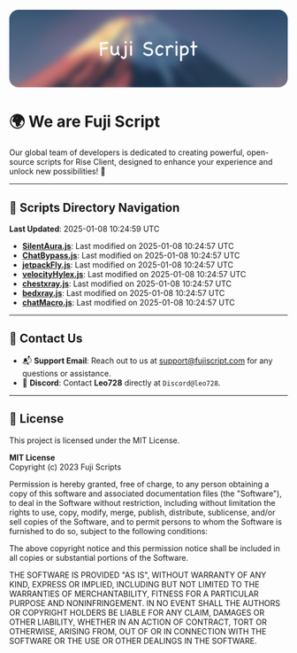![Banner](.github/b.webp)

# 🌍 **We are Fuji Script**

Our global team of developers is dedicated to creating powerful, open-source scripts for Rise Client, designed to enhance your experience and unlock new possibilities! 🌟

---
<!-- SCRIPTS_NAVIGATION_START -->
## 📂 **Scripts Directory Navigation**

**Last Updated**: 2025-01-08 10:24:59 UTC

- **[SilentAura.js](scripts/SilentAura.js)**: Last modified on 2025-01-08 10:24:57 UTC
- **[ChatBypass.js](scripts/ChatBypass.js)**: Last modified on 2025-01-08 10:24:57 UTC
- **[jetpackFly.js](scripts/jetpackFly.js)**: Last modified on 2025-01-08 10:24:57 UTC
- **[velocityHylex.js](scripts/velocityHylex.js)**: Last modified on 2025-01-08 10:24:57 UTC
- **[chestxray.js](scripts/chestxray.js)**: Last modified on 2025-01-08 10:24:57 UTC
- **[bedxray.js](scripts/bedxray.js)**: Last modified on 2025-01-08 10:24:57 UTC
- **[chatMacro.js](scripts/chatMacro.js)**: Last modified on 2025-01-08 10:24:57 UTC

<!-- SCRIPTS_NAVIGATION_END -->

---

## 💬 **Contact Us**  
- 📬 **Support Email**: Reach out to us at [support@fujiscript.com](mailto:support@fujiscript.com) for any questions or assistance.  
- 💬 **Discord**: Contact **Leo728** directly at `Discord@leo728`.

---

## 📜 **License**

This project is licensed under the MIT License.  

**MIT License**  
Copyright (c) 2023 Fuji Scripts  

Permission is hereby granted, free of charge, to any person obtaining a copy of this software and associated documentation files (the "Software"), to deal in the Software without restriction, including without limitation the rights to use, copy, modify, merge, publish, distribute, sublicense, and/or sell copies of the Software, and to permit persons to whom the Software is furnished to do so, subject to the following conditions:  

The above copyright notice and this permission notice shall be included in all copies or substantial portions of the Software.  

THE SOFTWARE IS PROVIDED "AS IS", WITHOUT WARRANTY OF ANY KIND, EXPRESS OR IMPLIED, INCLUDING BUT NOT LIMITED TO THE WARRANTIES OF MERCHANTABILITY, FITNESS FOR A PARTICULAR PURPOSE AND NONINFRINGEMENT. IN NO EVENT SHALL THE AUTHORS OR COPYRIGHT HOLDERS BE LIABLE FOR ANY CLAIM, DAMAGES OR OTHER LIABILITY, WHETHER IN AN ACTION OF CONTRACT, TORT OR OTHERWISE, ARISING FROM, OUT OF OR IN CONNECTION WITH THE SOFTWARE OR THE USE OR OTHER DEALINGS IN THE SOFTWARE.  
